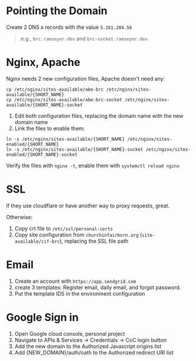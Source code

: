 # Pointing the Domain
Create 2 DNS `A` records with the value `5.161.204.56`

> e.g., `brc.ramseyer.dev` and `brc-socket.ramseyer.dev`

# Nginx, Apache
Nginx needs 2 new configuration files, Apache doesn't need any:
```
cp /etc/nginx/sites-available/abe-brc /etc/nginx/sites-available/{SHORT_NAME}
cp /etc/nginx/sites-available/abe-brc-socket /etc/nginx/sites-available/{SHORT_NAME}-socket
```
1. Edit both configuration files, replacing the domain name with the new domain name
2. Link the files to enable them:
```
ln -s /etc/nginx/sites-available/{SHORT_NAME} /etc/nginx/sites-enabled/{SHORT_NAME}
ln -s /etc/nginx/sites-available/{SHORT_NAME}-socket /etc/nginx/sites-enabled/{SHORT_NAME}-socket
```

Verify the files with `nginx -t`, enable them with `systemctl reload nginx`

# SSL
If they use cloudflare or have another way to proxy requests, great.

Otherwise:

1. Copy crt file to `/etc/ssl/personal-certs`
2. Copy site configuration from `churchinfairborn.org` (`site-available/cif-brc`), replacing the SSL file path

# Email
1. Create an account with `https://app.sendgrid.com`
2. create 3 templates: Register email, daily email, and forgot password. 
3. Put the template IDS in the environment configuration

# Google Sign in
1. Open Google cloud console, personal project
2. Navigate to APIs & Services -> Credentials -> CoC login button
3. Add the new domain to the Authorized Javascript origins list
4. Add {NEW_DOMAIN}/auth/oath to the Authorized redirect URI list
